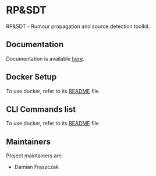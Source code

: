 # RP&SDT

RP&SDT - Rumour propagation and source detection toolkit.

## Documentation

Documentation is available [here](https://rpasdt.readthedocs.io/en/latest/).

## Docker Setup

To use docker, refer to its [README](docs/files/docker.md) file.

## CLI Commands list

To use docker, refer to its [README](docs/files/cli.md) file.

## Maintainers

Project maintainers are:

- Damian Frąszczak
